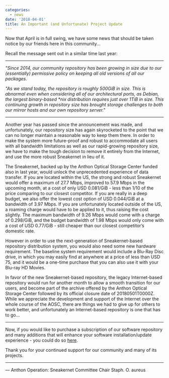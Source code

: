 ```yaml
---
categories:
  - news
date: '2018-04-01'
title: An Important (and Unfortunate) Project Update
---
```



Now that April is in full swing, we have some news that should be taken notice by our friends here in this community...

Recall the message sent out in a similar time last year:

----

*"Since 2014, our community repository has been growing in size due to our (essentially) permissive policy on keeping all old versions of all our packages.*

*"As we stand today, the repository is roughly 500GiB in size. This is abnormal even when considering all of our architectural ports, as Debian, the largest binary-based &ast;nix distribution requires just over 1TiB in size. This continuing growth in repository size has brought storage challenges to both our mirror hosts and our own repository server."*

----

Another year has passed since the announcement was made, and unfortunately, our repository size has again skyrocketed to the point that we can no longer maintain a reasonable way to keep them there. In order to make the system more future-proof and robust to accommodate all users with all bandwidth limitations as well as our rapid-growing repository size, we have to make the tough decision to remove it entirely from the Internet, and use the more robust Sneakernet in lieu of it.

The Sneakernet, backed up by the Anthon Optical Storage Center funded also in last year, would unlock the unprecedented experience of data transfer. If you are located within the US, the strong and robust Sneakernet would offer a maximum of 27.7 Mbps, improved to 57.9 Mbps in the upcoming month, at a cost of only USD 0.081/GiB - less than 1/10 of the price comparing to our closest competitor. If you are really in a deep budget, we also offer the lowest cost option of USD 0.044/GiB at a bandwidth of 3.97 Mbps. If you are unfortunately located outside of the US, a roaming charge would have to be applied to it, thus raising the cost slightly. The maximum bandwidth of 9.26 Mbps would come with a charge of 0.298/GiB, and the budget bandwidth of 1.98 Mbps would only come with a cost of USD 0.77/GiB - still cheaper than our closest competitor’s domestic rate.

However in order to use the next-generation of Sneakernet-based repository distribution system, you would also need some new hardware requirement. The baseline system requirement would include a Blu-Ray Disc drive, in which you may easily find at anywhere at a price of less than USD 75, and it would be a one-time purchase that you can also use it with your Blu-ray HD Movies.

In favor of the new Sneakernet-based repository, the legacy Internet-based repository would run for another month to allow a smooth transition for our users, and become part of the archive offered by the Anthon Optical Storage Center followed by its official closure date of 20180501T0000Z. While we appreciate the development and support of the Internet over the whole course of the AOSC, there are things we had to give up for others to work better, and unfortunately an Internet-based repository is one that has to go…

----

Now, if you would like to purchase a subscription of our software repository and many additions that will enhance your software installation/update experience - you could do so [here](https://aosc.hanfucw.com/repo/).

Thank you for your continued support for our community and many of its projects.

----

— Anthon Operation: Sneakernet Committee Chair Staph. O. aureus